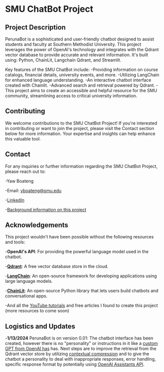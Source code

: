 <h1>SMU ChatBot Project</h1>
<h2>Project Description</h2>
PerunaBot is a sophisticated and user-friendly chatbot designed to assist students and faculty at Southern Methodist University. This project leverages the power of OpenAI's technology and integrates with the Qdrant vector database to provide accurate and relevant information. It's built using: Python, ChainLit, Langchain Qdrant, and Streamlit.

Key features of the SMU ChatBot include:
-Providing information on course catalogs, financial details, university events, and more.
-Utilizing LangChain for enhanced language understanding.
-An interactive chatbot interface created with Chainlit.
-Advanced search and retrieval powered by Qdrant.
-This project aims to create an accessible and helpful resource for the SMU community, streamlining access to critical university information.
<br>
<h2>Contributing</h2>
We welcome contributions to the SMU ChatBot Project! If you're interested in contributing or want to join the project, please visit the Contact section below for more information. Your expertise and insights can help enhance this valuable tool.
<br>
<h2>Contact</h2>
For any inquiries or further information regarding the SMU ChatBot Project, please reach out to:

-Yaw Boateng

-Email: yboateng@smu.edu

-[LinkedIn](http://www.linkedin.com/in/yaw-osei-boateng)

-[Background information on this project](https://medium.com/@yabtngjr/the-story-behind-perunabot-fab78783ba09)

<h2>Acknowledgements</h2>
This project wouldn't have been possible without the following resources and tools:

-**OpenAI's API**: For providing the powerful language model used in the chatbot.

-[**Qdrant**](https://qdrant.tech/): A free vector database store in the cloud.

-[**LangChain**](https://python.langchain.com/docs/get_started/introduction): An open-source framework for developing applications using large language models.

-[**ChainLit**](https://docs.chainlit.io/get-started/overview): An open-source Python library that lets users build chatbots and conversational apps.

-And all the [YouTube tutorials](https://www.youtube.com/playlist?list=PLMVV8yyL2GN_n41v1ESBvDHwMbYYhlAh1) and free articles I found to create this project (more resources to come soon)

<h2>Logistics and Updates</h2>

-**1/13/2024** PerunaBot is on version 0.01: The chatbot interface has been created, however there is no "personality" or instructions in it like a [custom GPT from OpenAI has](https://openai.com/blog/introducing-gpts) has. Next steps are to improve the retrieval from the Qdrant vector store by utilizing [contextual compression](https://blog.langchain.dev/improving-document-retrieval-with-contextual-compression/) and to give the chatbot a personality to deal with inappropriate responses, error handling, specific response format by potentially using [OpenAI Assistants API](https://platform.openai.com/docs/assistants/overview).
